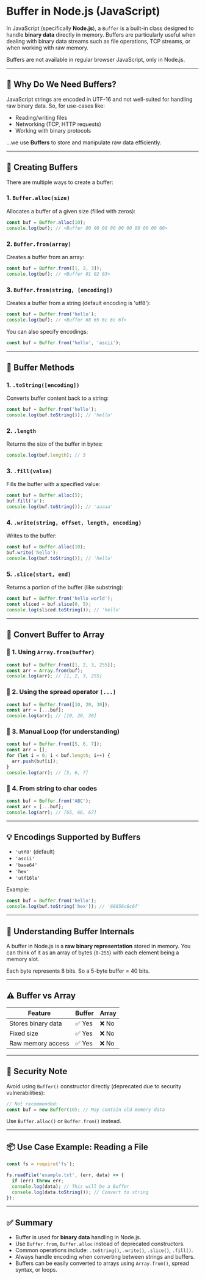 # Buffer in Node.js (JavaScript)

In JavaScript (specifically **Node.js**), a `Buffer` is a built-in class designed to handle **binary data** directly in memory. Buffers are particularly useful when dealing with binary data streams such as file operations, TCP streams, or when working with raw memory.

Buffers are not available in regular browser JavaScript, only in Node.js.

---

## 🔧 Why Do We Need Buffers?

JavaScript strings are encoded in UTF-16 and not well-suited for handling raw binary data. So, for use-cases like:

* Reading/writing files
* Networking (TCP, HTTP requests)
* Working with binary protocols

...we use **Buffers** to store and manipulate raw data efficiently.

---

## 🧱 Creating Buffers

There are multiple ways to create a buffer:

### 1. `Buffer.alloc(size)`

Allocates a buffer of a given size (filled with zeros):

```js
const buf = Buffer.alloc(10);
console.log(buf); // <Buffer 00 00 00 00 00 00 00 00 00 00>
```

### 2. `Buffer.from(array)`

Creates a buffer from an array:

```js
const buf = Buffer.from([1, 2, 3]);
console.log(buf); // <Buffer 01 02 03>
```

### 3. `Buffer.from(string, [encoding])`

Creates a buffer from a string (default encoding is 'utf8'):

```js
const buf = Buffer.from('hello');
console.log(buf); // <Buffer 68 65 6c 6c 6f>
```

You can also specify encodings:

```js
const buf = Buffer.from('hello', 'ascii');
```

---

## 🧪 Buffer Methods

### 1. `.toString([encoding])`

Converts buffer content back to a string:

```js
const buf = Buffer.from('hello');
console.log(buf.toString()); // 'hello'
```

### 2. `.length`

Returns the size of the buffer in bytes:

```js
console.log(buf.length); // 5
```

### 3. `.fill(value)`

Fills the buffer with a specified value:

```js
const buf = Buffer.alloc(5);
buf.fill('a');
console.log(buf.toString()); // 'aaaaa'
```

### 4. `.write(string, offset, length, encoding)`

Writes to the buffer:

```js
const buf = Buffer.alloc(10);
buf.write('hello');
console.log(buf.toString()); // 'hello'
```

### 5. `.slice(start, end)`

Returns a portion of the buffer (like substring):

```js
const buf = Buffer.from('hello world');
const sliced = buf.slice(0, 5);
console.log(sliced.toString()); // 'hello'
```

---

## 🔁 Convert Buffer to Array

### 🔹 1. Using `Array.from(buffer)`

```js
const buf = Buffer.from([1, 2, 3, 255]);
const arr = Array.from(buf);
console.log(arr); // [1, 2, 3, 255]
```

### 🔹 2. Using the spread operator `[...]`

```js
const buf = Buffer.from([10, 20, 30]);
const arr = [...buf];
console.log(arr); // [10, 20, 30]
```

### 🔹 3. Manual Loop (for understanding)

```js
const buf = Buffer.from([5, 6, 7]);
const arr = [];
for (let i = 0; i < buf.length; i++) {
  arr.push(buf[i]);
}
console.log(arr); // [5, 6, 7]
```

### 🔹 4. From string to char codes

```js
const buf = Buffer.from('ABC');
const arr = [...buf];
console.log(arr); // [65, 66, 67]
```

---

## 💡 Encodings Supported by Buffers

* `'utf8'` (default)
* `'ascii'`
* `'base64'`
* `'hex'`
* `'utf16le'`

Example:

```js
const buf = Buffer.from('hello');
console.log(buf.toString('hex')); // '68656c6c6f'
```

---

## 🧠 Understanding Buffer Internals

A buffer in Node.js is a **raw binary representation** stored in memory. You can think of it as an array of bytes (`0-255`) with each element being a memory slot.

Each byte represents 8 bits. So a 5-byte buffer = 40 bits.

---

## ⚠️ Buffer vs Array

| Feature            | Buffer | Array |
| ------------------ | ------ | ----- |
| Stores binary data | ✅ Yes  | ❌ No  |
| Fixed size         | ✅ Yes  | ❌ No  |
| Raw memory access  | ✅ Yes  | ❌ No  |

---

## 🔐 Security Note

Avoid using `Buffer()` constructor directly (deprecated due to security vulnerabilities):

```js
// Not recommended:
const buf = new Buffer(10); // May contain old memory data
```

Use `Buffer.alloc()` or `Buffer.from()` instead.

---

## 📦 Use Case Example: Reading a File

```js
const fs = require('fs');

fs.readFile('example.txt', (err, data) => {
  if (err) throw err;
  console.log(data); // This will be a Buffer
  console.log(data.toString()); // Convert to string
});
```

---

## ✅ Summary

* Buffer is used for **binary data** handling in Node.js.
* Use `Buffer.from`, `Buffer.alloc` instead of deprecated constructors.
* Common operations include: `.toString()`, `.write()`, `.slice()`, `.fill()`.
* Always handle encoding when converting between strings and buffers.
* Buffers can be easily converted to arrays using `Array.from()`, spread syntax, or loops.
